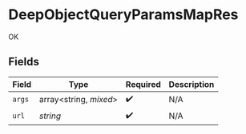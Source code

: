 # DeepObjectQueryParamsMapRes

OK


## Fields

| Field                  | Type                   | Required               | Description            |
| ---------------------- | ---------------------- | ---------------------- | ---------------------- |
| `args`                 | array<string, *mixed*> | :heavy_check_mark:     | N/A                    |
| `url`                  | *string*               | :heavy_check_mark:     | N/A                    |
